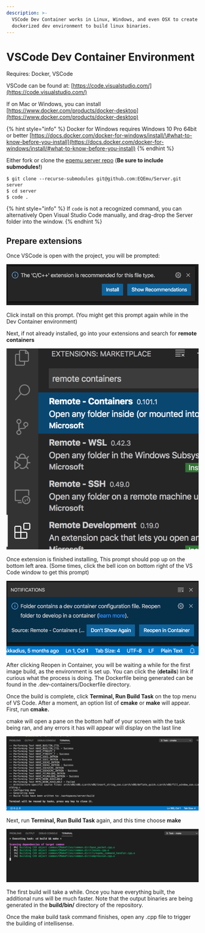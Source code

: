 ```yaml
---
description: >-
  VSCode Dev Container works in Linux, Windows, and even OSX to create a
  dockerized dev environment to build linux binaries.
---
```


# VSCode Dev Container Environment

Requires: Docker, VSCode

VSCode can be found at: [https://code.visualstudio.com/](https://code.visualstudio.com/)

If on Mac or Windows, you can install [https://www.docker.com/products/docker-desktop](https://www.docker.com/products/docker-desktop)

{% hint style="info" %}
Docker for Windows requires Windows 10 Pro 64bit or better [https://docs.docker.com/docker-for-windows/install/\#what-to-know-before-you-install](https://docs.docker.com/docker-for-windows/install/#what-to-know-before-you-install)
{% endhint %}

Either fork or clone the [eqemu server repo](https://github.com/EQEmu/Server) \(**Be sure to include submodules!**\)

```
$ git clone --recurse-submodules git@github.com:EQEmu/Server.git server
$ cd server
$ code .
```

{% hint style="info" %}
 If `code` is not a recognized command, you can alternatively Open Visual Studio Code manually, and drag-drop the Server folder into the window.
{% endhint %}



## Prepare extensions

Once VSCode is open with the project, you will be prompted:

![](../../.gitbook/assets/screen-shot-2020-02-22-at-4.26.38-pm.png)

Click install on this prompt. \(You might get this prompt again while in the Dev Container environment\)

Next, if not already installed, go into your extensions and search for **remote containers**

![Remote containers in the extensions list](../../.gitbook/assets/screen-shot-2020-02-22-at-4.29.10-pm.png)

Once extension is finished installing, This prompt should pop up on the bottom left area. \(Some times, click the bell icon on bottom right of the VS Code window to get this prompt\)

![Click Reopen in Container](../../.gitbook/assets/screen-shot-2020-02-22-at-4.32.07-pm.png)

After clicking Reopen in Container,  you will be waiting a while for the first image build, as the environment is set up. You can click the \(**details**\) link if curious what the process is doing. The Dockerfile being generated can be found in the .dev-containers/Dockerfile directory.

Once the build is complete, click **Terminal, Run Build Task** on the top menu of VS Code. After a moment, an option list of **cmake** or **make** will appear. First, run **cmake.**

cmake will open a pane on the bottom half of your screen with the task being ran, and any errors it has will appear will display on the last line

![Here is an example of a successful cmake run](../../.gitbook/assets/screen-shot-2020-02-22-at-4.41.10-pm.png)

Next, run **Terminal, Run Build Task** again, and this time choose **make**

![Here is an example of make running](../../.gitbook/assets/screen-shot-2020-02-22-at-4.42.46-pm.png)

The first build will take a while. Once you have everything built, the additional runs will be much faster. Note that the output binaries are being generated in the **build/bin/** directory of the repository.

Once the make build task command finishes, open any .cpp file to trigger the building of intellisense.

